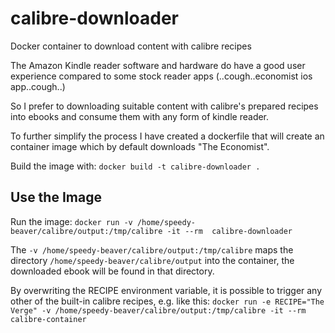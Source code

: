 # calibre-downloader
Docker container to download content with calibre recipes 

The Amazon Kindle reader software and hardware do have a good user experience compared to some stock reader apps (..cough..economist ios app..cough..)

So I prefer to downloading suitable content with calibre's prepared recipes into ebooks and consume them with any form of kindle reader.

To further simplify the process I have created a dockerfile that will create an container image which by default downloads "The Economist".


Build the image with:
```docker build -t calibre-downloader .```

## Use the Image
Run the image: 
```docker run -v /home/speedy-beaver/calibre/output:/tmp/calibre -it --rm  calibre-downloader```

The ```-v /home/speedy-beaver/calibre/output:/tmp/calibre``` maps the directory ```/home/speedy-beaver/calibre/output``` into the container, the downloaded ebook will be found in that directory. 

By overwriting the RECIPE environment variable, it is possible to trigger any other of the built-in calibre recipes, e.g. like this: 
```docker run -e RECIPE="The Verge" -v /home/speedy-beaver/calibre/output:/tmp/calibre -it --rm  calibre-container```
